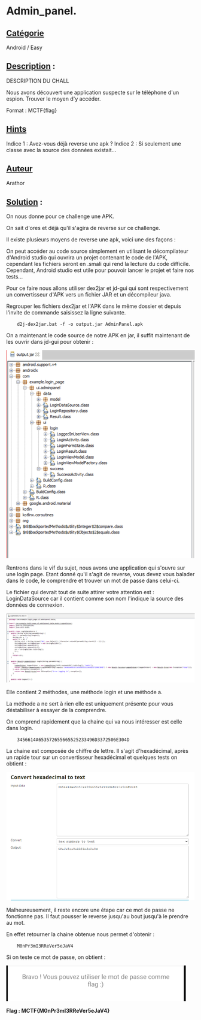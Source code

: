 # **Admin_panel**.
## <u>**Catégorie**</u>

Android / Easy

## <u>**Description**</u> :


DESCRIPTION DU CHALL

Nous avons découvert une application suspecte sur le téléphone d'un espion. Trouver le moyen d'y accéder.

Format : MCTF{flag}


## <u>Hints</u> 

Indice 1 : Avez-vous déjà reverse une apk ? 
Indice 2 : Si seulement une classe avec la source des données existait...

## <u>Auteur</u> 

Arathor

## <u>Solution</u> :

On nous donne pour ce challenge une APK.

On sait d'ores et déjà qu'il s'agira de reverse sur ce challenge.

Il existe plusieurs moyens de reverse une apk, voici une des façons :

On peut accéder au code source simplement en utilisant le décompilateur d'Android studio qui ouvrira un projet contenant le code de l'APK, cependant les fichiers seront en .smali qui rend la lecture du code difficile. Cependant, Android studio est utile pour pouvoir lancer le projet et faire nos tests...

Pour ce faire nous allons utiliser dex2jar et jd-gui qui sont respectivement un convertisseur d'APK vers un fichier JAR et un décompileur java. 

Regrouper les fichiers dex2jar et l'APK dans le même dossier et depuis l'invite de commande saisissez la ligne suivante. 

        d2j-dex2jar.bat -f -o output.jar AdminPanel.apk

On a maintenant le code source de notre APK en jar, il suffit maintenant de les ouvrir dans jd-gui pour obtenir :

![](./images/output_jd-gui.png)

Rentrons dans le vif du sujet, nous avons une application qui s'ouvre sur une login page. 
Etant donné qu'il s'agit de reverse, vous devez vous balader dans le code, le comprendre et trouver un mot de passe dans celui-ci. 

Le fichier qui devrait tout de suite attirer votre attention est : LoginDataSource car il contient comme son nom l'indique la source des données de connexion. 

![](./images/loginDataSource.png)

Elle contient 2 méthodes, une méthode login et une méthode a. 

La méthode a ne sert à rien elle est uniquement présente pour vous déstabiliser à essayer de la comprendre.

On comprend rapidement que la chaine qui va nous intéresser est celle dans login. 

        3456614A653572655665525233496D3372506E304D

La chaine est composée de chiffre de lettre. Il s'agit d'hexadécimal, après un rapide tour sur un convertisseur hexadécimal et quelques tests on obtient :

![](./images/convert_HextoText.png)

Malheureusement, il reste encore une étape car ce mot de passe ne fonctionne pas. Il faut pousser le reverse jusqu'au bout jusqu'à le prendre au mot. 

En effet retourner la chaine obtenue nous permet d'obtenir :

        M0nPr3mI3RReVer5eJaV4

Si on teste ce mot de passe, on obtient :

![](./images/flag.png)

**Flag : MCTF{M0nPr3mI3RReVer5eJaV4}**
